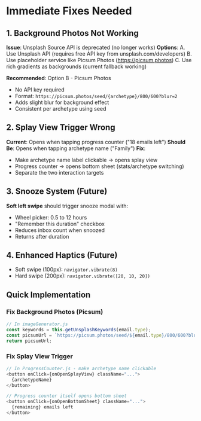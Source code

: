 # Immediate Fixes Needed

## 1. Background Photos Not Working
**Issue**: Unsplash Source API is deprecated (no longer works)
**Options**:
A. Use Unsplash API (requires free API key from unsplash.com/developers)
B. Use placeholder service like Picsum Photos (https://picsum.photos)
C. Use rich gradients as backgrounds (current fallback working)

**Recommended**: Option B - Picsum Photos
- No API key required
- Format: `https://picsum.photos/seed/{archetype}/800/600?blur=2`
- Adds slight blur for background effect
- Consistent per archetype using seed

## 2. Splay View Trigger Wrong
**Current**: Opens when tapping progress counter ("18 emails left")
**Should Be**: Opens when tapping archetype name ("Family")
**Fix**:
- Make archetype name label clickable → opens splay view
- Progress counter → opens bottom sheet (stats/archetype switching)
- Separate the two interaction targets

## 3. Snooze System (Future)
**Soft left swipe** should trigger snooze modal with:
- Wheel picker: 0.5 to 12 hours
- "Remember this duration" checkbox
- Reduces inbox count when snoozed
- Returns after duration

## 4. Enhanced Haptics (Future)
- Soft swipe (100px): `navigator.vibrate(8)`
- Hard swipe (200px): `navigator.vibrate([20, 10, 20])`

## Quick Implementation

### Fix Background Photos (Picsum)
```javascript
// In imageGenerator.js
const keywords = this.getUnsplashKeywords(email.type);
const picsumUrl = `https://picsum.photos/seed/${email.type}/800/600?blur=2`;
return picsumUrl;
```

### Fix Splay View Trigger
```javascript
// In ProgressCounter.js - make archetype name clickable
<button onClick={onOpenSplayView} className="...">
  {archetypeName}
</button>

// Progress counter itself opens bottom sheet
<button onClick={onOpenBottomSheet} className="...">
  {remaining} emails left
</button>
```

